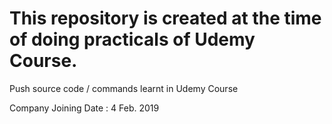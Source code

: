 # This repository is created at the time of doing practicals of Udemy Course.


Push source code / commands learnt in Udemy Course

Company Joining Date : 4 Feb. 2019
